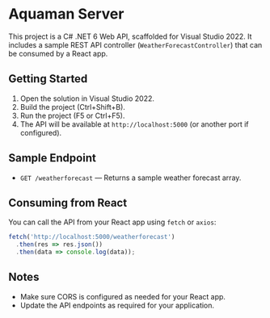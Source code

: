 # Aquaman Server

This project is a C# .NET 6 Web API, scaffolded for Visual Studio 2022. It includes a sample REST API controller (`WeatherForecastController`) that can be consumed by a React app.

## Getting Started

1. Open the solution in Visual Studio 2022.
2. Build the project (Ctrl+Shift+B).
3. Run the project (F5 or Ctrl+F5).
4. The API will be available at `http://localhost:5000` (or another port if configured).

## Sample Endpoint

- `GET /weatherforecast` — Returns a sample weather forecast array.

## Consuming from React

You can call the API from your React app using `fetch` or `axios`:

```js
fetch('http://localhost:5000/weatherforecast')
  .then(res => res.json())
  .then(data => console.log(data));
```

## Notes
- Make sure CORS is configured as needed for your React app.
- Update the API endpoints as required for your application.
